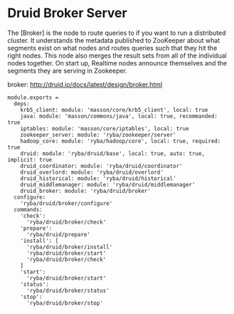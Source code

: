 
# Druid Broker Server

The [Broker] is the node to route queries to if you want to run a distributed 
cluster. It understands the metadata published to ZooKeeper about what segments 
exist on what nodes and routes queries such that they hit the right nodes. This 
node also merges the result sets from all of the individual nodes together. On 
start up, Realtime nodes announce themselves and the segments they are serving 
in Zookeeper. 

broker: http://druid.io/docs/latest/design/broker.html

    module.exports =
      deps:
        krb5_client: module: 'masson/core/krb5_client', local: true
        java: module: 'masson/commons/java', local: true, recommanded: true
        iptables: module: 'masson/core/iptables', local: true
        zookeeper_server: module: 'ryba/zookeeper/server'
        hadoop_core: module: 'ryba/hadoop/core', local: true, required: true
        druid: module: 'ryba/druid/base', local: true, auto: true, implicit: true
        druid_coordinator: module: 'ryba/druid/coordinator'
        druid_overlord: module: 'ryba/druid/overlord'
        druid_historical: module: 'ryba/druid/historical'
        druid_middlemanager: module: 'ryba/druid/middlemanager'
        druid_broker: module: 'ryba/druid/broker'
      configure:
        'ryba/druid/broker/configure'
      commands:
        'check':
          'ryba/druid/broker/check'
        'prepare':
          'ryba/druid/prepare'
        'install': [
          'ryba/druid/broker/install'
          'ryba/druid/broker/start'
          'ryba/druid/broker/check'
        ]
        'start':
          'ryba/druid/broker/start'
        'status':
          'ryba/druid/broker/status'
        'stop':
          'ryba/druid/broker/stop'
